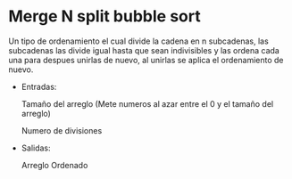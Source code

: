 # Merge N split bubble sort
Un tipo de ordenamiento el cual divide la cadena en n subcadenas, las subcadenas las divide igual hasta que sean indivisibles y las ordena cada una para despues unirlas de nuevo, al unirlas se aplica el ordenamiento de nuevo.

- Entradas:

  Tamaño del arreglo (Mete numeros al azar entre el 0 y el tamaño del arreglo)

  Numero de divisiones

- Salidas:

  Arreglo Ordenado
